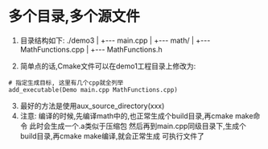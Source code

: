 # 多个目录,多个源文件
1. 目录结构如下:
./demo3
    |
    +--- main.cpp
    |
    +--- math/
          |
          +--- MathFunctions.cpp
          |
          +--- MathFunctions.h

2. 简单点的话,Cmake文件可以在demo1工程目录上修改为:
```shell
# 指定生成目标, 这里有几个cpp就全列举
add_executable(Demo main.cpp MathFunctions.cpp)
```
3. 最好的方法是使用aux_source_directory(xxx)
4. 注意: 编译的时候,先编译math中的,也正常生成个build目录,再cmake make命令
此时会生成一个.a类似于压缩包
然后再到main.cpp同级目录下,生成个build目录,再cmake make编译,就会正常生成
可执行文件了